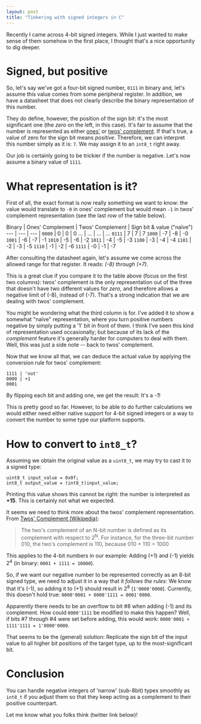 ```yaml
---
layout: post
title: "Tinkering with signed integers in C"
---
```


Recently I came across 4-bit signed integers. While I just wanted to make sense of them somehow in the first place, I thought that's a nice opportunity to dig deeper.

# Signed, but positive
So, let's say we've got a four-bit signed number, `0111` in binary and, let's assume this value comes from some peripheral register. In addition, we have a datasheet that does not clearly describe the binary representation of this number.

They do define, however, the position of the sign bit: it's the most significant one (the *zero* on the left, in this case). It's fair to assume that the number is represented as either [ones'](https://en.wikipedia.org/wiki/Ones%27_complement) or [twos' complement](https://en.wikipedia.org/wiki/Two%27s_complement). If that's true, a value of zero for the sign bit means *positive*. Therefore, we can interpret this number simply as it is: `7`. We may assign it to an `int8_t` right away.

Our job is certainly going to be trickier if the number is negative. Let's now assume a binary value of `1111`.

# What representation is it?
First of all, the exact format is now really something we want to know: the value would translate to `-0` in ones' complement but would mean `-1` in twos' complement representation (see the last row of the table below).

Binary | Ones' Complement | Twos' Complement | Sign bit & value ("naïve")
  ---    | ---                    | ---                       |
 `0000`  |  0                     |  0                        |  0
 ...     | ...                    | ...                       | ...
 `0111`  |  7                     |  7                        |  7
 `1000`  | -7                     | -8                        | -0
 `1001`  | -6                     | -7                        | -1
 `1010`  | -5                     | -6                        | -2
 `1011`  | -4                     | -5                        | -3
 `1100`  | -3                     | -4                        | -4
 `1101`  | -2                     | -3                        | -5
 `1110`  | -1                     | -2                        | -6
 `1111`  | -0                     | -1                        | -7

After consulting the datasheet again, let's assume we come across the allowed range for that register. It reads: *(-8) through (+7)*.

This is a great clue if you compare it to the table above (focus on the first two columns): twos' complement is the only representation out of the three that doesn't have two different values for *zero*, and therefore allows a negative limit of (-8), instead of (-7). That's a strong indication that we are dealing with twos' complement.

You might be wondering what the third column is for. I've added it to show a somewhat "naïve" representation, where you turn positive numbers negative by simply putting a '1' bit in front of them. I think I've seen this kind of representation used occasionally; but because of its lack of the *complement* feature it's generally harder for computers to deal with them. Well, this was just a side note -- back to twos' complement.

Now that we know all that, we can deduce the actual value by applying the conversion rule for twos' complement:
```
1111 | 'not'
0000 | +1
0001
```

By flipping each bit and adding one, we get the result: It's a *-1*!

This is pretty good so far. However, to be able to do further calculations we would either need either native support for 4-bit signed integers or a way to convert the number to some type our platform supports.

# How to convert to `int8_t`?
Assuming we obtain the original value as a `uint8_t`, we may try to cast it to a signed type:
```
uint8_t input_value = 0x0f;
int8_t output_value = (int8_t)input_value;
```

Printing this value shows this cannot be right: the number is interpreted as **+15**. This is certainly not what we expected.

It seems we need to think more about the twos' complement representation. From [Twos' Complement (Wikipedia)](https://en.wikipedia.org/wiki/Two%27s_complement):
> The two's complement of an N-bit number is defined as its complement with respect to 2<sup>N</sup>. For instance, for the three-bit number 010, the two's complement is 110, because 010 + 110 = 1000

This applies to the 4-bit numbers in our example: Adding (+1) and (-1) yields 2<sup>4</sup> (in binary: `0001 + 1111 = 10000`).

So, if we want our negative number to be represented correctly as an 8-bit signed type, we need to adjust it in a way that it *follows the rules*: We know that it's (-1), so adding it to (+1) should result in 2<sup>8</sup> (`1'0000'0000`). Currently, this doesn't hold true: `0000'0001 + 0000'1111 = 0001'0000`.

Apparently there needs to be an overflow to bit #8 when adding (-1) and its complement. How could `0000'1111` be modified to make this happen? Well, if bits #7 through #4 were set before adding, this would work: `0000'0001 + 1111'1111 = 1'0000'0000`.

That seems to be the (general) solution: Replicate the sign bit of the input value to all higher bit positions of the target type, up to the most-significant bit.

# Conclusion
You can handle negative integers of 'narrow' (sub-8bit) types smoothly as `int8_t` if you adjust them so that they keep acting as a complement to their positive counterpart.

Let me know what you folks think (twitter link below)!
